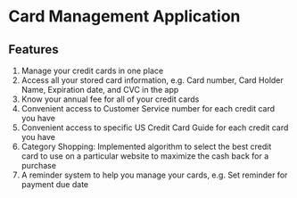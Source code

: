 # Card Management Application

## Features
1. Manage your credit cards in one place
2. Access all your stored card information, e.g. Card number, Card Holder Name, Expiration date, and CVC in the app
3. Know your annual fee for all of your credit cards
4. Convenient access to Customer Service number for each credit card you have
5. Convenient access to specific US Credit Card Guide for each credit card you have
6. Category Shopping: Implemented algorithm to select the best credit card to use on a particular website to maximize the cash back for a purchase
7. A reminder system to help you manage your cards, e.g. Set reminder for payment due date
